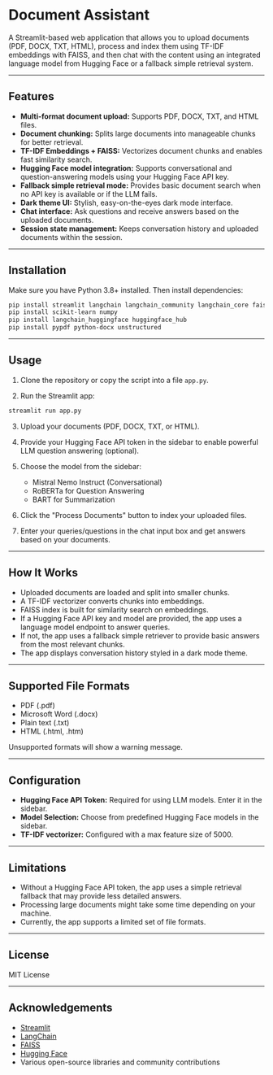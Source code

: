 # Document Assistant

A Streamlit-based web application that allows you to upload documents (PDF, DOCX, TXT, HTML), process and index them using TF-IDF embeddings with FAISS, and then chat with the content using an integrated language model from Hugging Face or a fallback simple retrieval system.

---

## Features

* **Multi-format document upload:** Supports PDF, DOCX, TXT, and HTML files.
* **Document chunking:** Splits large documents into manageable chunks for better retrieval.
* **TF-IDF Embeddings + FAISS:** Vectorizes document chunks and enables fast similarity search.
* **Hugging Face model integration:** Supports conversational and question-answering models using your Hugging Face API key.
* **Fallback simple retrieval mode:** Provides basic document search when no API key is available or if the LLM fails.
* **Dark theme UI:** Stylish, easy-on-the-eyes dark mode interface.
* **Chat interface:** Ask questions and receive answers based on the uploaded documents.
* **Session state management:** Keeps conversation history and uploaded documents within the session.

---

## Installation

Make sure you have Python 3.8+ installed. Then install dependencies:

```bash
pip install streamlit langchain langchain_community langchain_core faiss-cpu
pip install scikit-learn numpy
pip install langchain_huggingface huggingface_hub
pip install pypdf python-docx unstructured
```

---

## Usage

1. Clone the repository or copy the script into a file `app.py`.

2. Run the Streamlit app:

```bash
streamlit run app.py
```

3. Upload your documents (PDF, DOCX, TXT, or HTML).

4. Provide your Hugging Face API token in the sidebar to enable powerful LLM question answering (optional).

5. Choose the model from the sidebar:

   * Mistral Nemo Instruct (Conversational)
   * RoBERTa for Question Answering
   * BART for Summarization

6. Click the "Process Documents" button to index your uploaded files.

7. Enter your queries/questions in the chat input box and get answers based on your documents.

---

## How It Works

* Uploaded documents are loaded and split into smaller chunks.
* A TF-IDF vectorizer converts chunks into embeddings.
* FAISS index is built for similarity search on embeddings.
* If a Hugging Face API key and model are provided, the app uses a language model endpoint to answer queries.
* If not, the app uses a fallback simple retriever to provide basic answers from the most relevant chunks.
* The app displays conversation history styled in a dark mode theme.

---

## Supported File Formats

* PDF (.pdf)
* Microsoft Word (.docx)
* Plain text (.txt)
* HTML (.html, .htm)

Unsupported formats will show a warning message.

---

## Configuration

* **Hugging Face API Token:** Required for using LLM models. Enter it in the sidebar.
* **Model Selection:** Choose from predefined Hugging Face models in the sidebar.
* **TF-IDF vectorizer:** Configured with a max feature size of 5000.

---

## Limitations

* Without a Hugging Face API token, the app uses a simple retrieval fallback that may provide less detailed answers.
* Processing large documents might take some time depending on your machine.
* Currently, the app supports a limited set of file formats.

---

## License

MIT License

---

## Acknowledgements

* [Streamlit](https://streamlit.io/)
* [LangChain](https://github.com/hwchase17/langchain)
* [FAISS](https://github.com/facebookresearch/faiss)
* [Hugging Face](https://huggingface.co/)
* Various open-source libraries and community contributions


